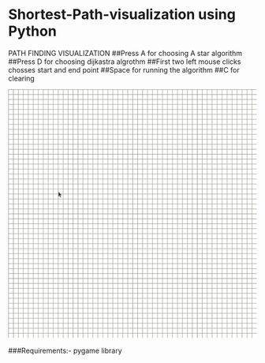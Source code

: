 # Shortest-Path-visualization using Python
PATH FINDING VISUALIZATION
##Press A for choosing A star algorithm
##Press D for choosing dijkastra algrothm
##First two left mouse clicks chosses start and end point
##Space for running the algorithm
##C for clearing 

![path finding visualization](https://github.com/snailsgit/Shortest-Path-visualization/blob/main/visual.gif)

###Requirements:- pygame library
